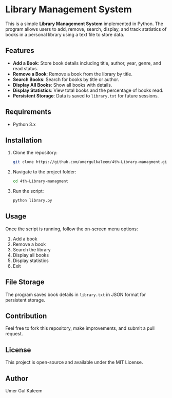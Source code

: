 # Library Management System

This is a simple **Library Management System** implemented in Python. The program allows users to add, remove, search, display, and track statistics of books in a personal library using a text file to store data.

## Features
- **Add a Book**: Store book details including title, author, year, genre, and read status.
- **Remove a Book**: Remove a book from the library by title.
- **Search Books**: Search for books by title or author.
- **Display All Books**: Show all books with details.
- **Display Statistics**: View total books and the percentage of books read.
- **Persistent Storage**: Data is saved to `library.txt` for future sessions.

## Requirements
- Python 3.x

## Installation
1. Clone the repository:
   ```sh
   git clone https://github.com/umergulkaleem/4th-Library-managment.git
   ```
2. Navigate to the project folder:
   ```sh
   cd 4th-Library-managment
   ```
3. Run the script:
   ```sh
   python library.py
   ```

## Usage
Once the script is running, follow the on-screen menu options:
1. Add a book
2. Remove a book
3. Search the library
4. Display all books
5. Display statistics
6. Exit

## File Storage
The program saves book details in `library.txt` in JSON format for persistent storage.

## Contribution
Feel free to fork this repository, make improvements, and submit a pull request.

## License
This project is open-source and available under the MIT License.

## Author
Umer Gul Kaleem

